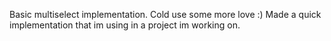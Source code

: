 Basic multiselect implementation. Cold use some more love :)
Made a quick implementation that im using in a project im working on.